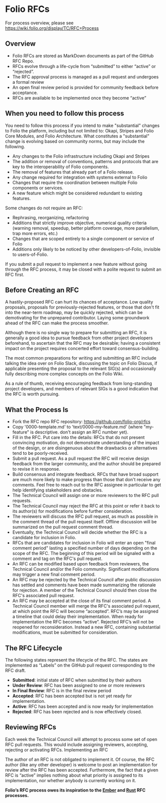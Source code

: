 # Folio RFCs

For process overview, please see https://wiki.folio.org/display/TC/RFC+Process

## Overview

* Folio RFCs are stored as MarkDown documents as part of the GitHub RFC Repo.
* RFCs evolve through a life-cycle from “submitted” to either “active” or “rejected”.
* The RFC approval process is managed as a pull request and undergoes a formal review
* An open final review period is provided for community feedback before acceptance.
* RFCs are available to be implemented once they become “active”

## When you need to follow this process

You need to follow this process if you intend to make "substantial" changes to Folio the platform, including but not limited to: Okapi, Stripes and Folio Core Modules, and Folio Architecture. What constitutes a "substantial" change is evolving based on community norms, but may include the following.

* Any changes to the Folio infrastructure including Okapi and Stripes
* The addition or removal of conventions, patterns and protocols that are key to the interoperability of Folio components.
* The removal of features that already part of a Folio release.
* Any change required for integration with systems external to Folio
* Changes that require the coordination between multiple Folio components or services.
* A new feature which might be considered redundant to existing features.

Some changes do not require an RFC:

* Rephrasing, reorganizing, refactoring
* Additions that strictly improve objective, numerical quality criteria (warning removal, speedup, better platform coverage, more parallelism, trap more errors, etc.)
* Changes that are scoped entirely to a single component or service of Folio
* Additions only likely to be noticed by other developers-of-Folio, invisible to users-of-Folio.

If you submit a pull request to implement a new feature without going through the RFC process, it may be closed with a polite request to submit an RFC first.

## Before Creating an RFC

A hastily-proposed RFC can hurt its chances of acceptance. Low quality proposals, proposals for previously-rejected features, or those that don't fit into the near-term roadmap, may be quickly rejected, which can be demotivating for the unprepared contributor. Laying some groundwork ahead of the RFC can make the process smoother.

Although there is no single way to prepare for submitting an RFC, it is generally a good idea to pursue feedback from other project developers beforehand, to ascertain that the RFC may be desirable; having a consistent impact on the project requires concerted effort toward consensus-building.

The most common preparations for writing and submitting an RFC include talking the idea over on Folio Slack, discussing the topic on Folio Discus, if applicable presenting the proposal to the relevant SIG(s) and occasionally fully describing more complex concepts on the Folio Wiki.

As a rule of thumb, receiving encouraging feedback from long-standing project developers, and members of relevant SIGs is a good indication that the RFC is worth pursuing.

## What the Process Is

* Fork the RFC repo RFC repository: https://github.com/folio-org/rfcs
* Copy '0000-template.md' to 'text/0000-my-feature.md' (where "my-feature" is descriptive. don't assign an RFC number yet).
* Fill in the RFC. Put care into the details: RFCs that do not present convincing motivation, do not demonstrate understanding of the impact of the design, or are disingenuous about the drawbacks or alternatives tend to be poorly-received.
* Submit a pull request. As a pull request the RFC will receive design feedback from the larger community, and the author should be prepared to revise it in response.
* Build consensus and integrate feedback. RFCs that have broad support are much more likely to make progress than those that don't receive any comments. Feel free to reach out to the RFC assignee in particular to get help identifying stakeholders and obstacles.
* The Technical Council will assign one or more reviewers to the RFC pull requests. 
* The Technical Council may reject the RFC at this point or refer it back to its author(s) for modifications before further consideration.
* The reviewers will discuss the RFC pull request, as much as possible in the comment thread of the pull request itself. Offline discussion will be summarized on the pull request comment thread.
* Eventually, the Technical Council will decide whether the RFC is a candidate for inclusion in Folio.
* RFCs that are candidates for inclusion in Folio will enter an open "final comment period" lasting a specified number of days depending on the scope of the RFC. The beginning of this period will be signaled with a comment and tag on the RFC's pull request. 
* An RFC can be modified based upon feedback from reviewers, the Technical Council and/or the Folio community. Significant modifications may trigger a new final comment period.
* An RFC may be rejected by the Technical Council after public discussion has settled and comments have been made summarizing the rationale for rejection. A member of the Technical Council should then close the RFC's associated pull request.
* An RFC may be accepted at the close of its final comment period. A Technical Council member will merge the RFC's associated pull request, at which point the RFC will become “accepted”.
RFC’s may be assigned a timeline that could delay their implementation. When ready for implementation the RFC becomes “active”.
Rejected RFC’s will not be reopened for reconsideration. Instead a new RFC, containing substantial modifications, must be submitted for consideration.

## The RFC Lifecycle

The following states represent the lifecycle of the RFC. The states are implemented as “Labels” on the GitHub pull request corresponding to the RFC draft.

* **Submitted**: initial state of RFC when submitted by their authors
* **Under Review**: RFC has been assigned to one or more reviewers
* **In Final Review**: RFC is in the final review period
* **Accepted**: RFC has been accepted but is not yet ready for implementation.
* **Active**: RFC has been accepted and is now ready for implementation
* **Rejected**: RFC has been rejected and is now effectively closed.

## Reviewing RFCs

Each week the Technical Council will attempt to process some set of open RFC pull requests. This would include assigning reviewers, accepting, rejecting or activating RFCs. 
Implementing an RFC

The author of an RFC is not obligated to implement it. Of course, the RFC author (like any other developer) is welcome to post an implementation for review after the RFC has been accepted.
Furthermore, the fact that a given RFC is “active” implies nothing about what priority is assigned to its implementation, nor whether anybody is currently working on it.

**Folio’s RFC process owes its inspiration to the [Ember] and [Rust] RFC processes.**

[Ember]: https://github.com/emberjs/rfcs
[Rust]: https://github.com/rust-lang/rfcs

